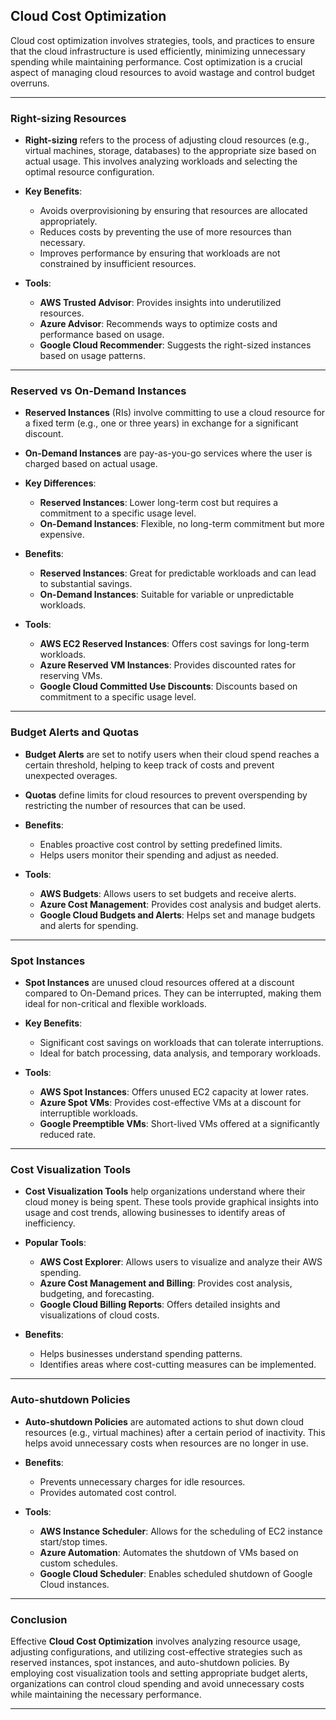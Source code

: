 ## Cloud Cost Optimization

Cloud cost optimization involves strategies, tools, and practices to ensure that the cloud infrastructure is used efficiently, minimizing unnecessary spending while maintaining performance. Cost optimization is a crucial aspect of managing cloud resources to avoid wastage and control budget overruns.

---

### Right-sizing Resources

* **Right-sizing** refers to the process of adjusting cloud resources (e.g., virtual machines, storage, databases) to the appropriate size based on actual usage. This involves analyzing workloads and selecting the optimal resource configuration.
* **Key Benefits**:

  * Avoids overprovisioning by ensuring that resources are allocated appropriately.
  * Reduces costs by preventing the use of more resources than necessary.
  * Improves performance by ensuring that workloads are not constrained by insufficient resources.
* **Tools**:

  * **AWS Trusted Advisor**: Provides insights into underutilized resources.
  * **Azure Advisor**: Recommends ways to optimize costs and performance based on usage.
  * **Google Cloud Recommender**: Suggests the right-sized instances based on usage patterns.

---

### Reserved vs On-Demand Instances

* **Reserved Instances** (RIs) involve committing to use a cloud resource for a fixed term (e.g., one or three years) in exchange for a significant discount.
* **On-Demand Instances** are pay-as-you-go services where the user is charged based on actual usage.
* **Key Differences**:

  * **Reserved Instances**: Lower long-term cost but requires a commitment to a specific usage level.
  * **On-Demand Instances**: Flexible, no long-term commitment but more expensive.
* **Benefits**:

  * **Reserved Instances**: Great for predictable workloads and can lead to substantial savings.
  * **On-Demand Instances**: Suitable for variable or unpredictable workloads.
* **Tools**:

  * **AWS EC2 Reserved Instances**: Offers cost savings for long-term workloads.
  * **Azure Reserved VM Instances**: Provides discounted rates for reserving VMs.
  * **Google Cloud Committed Use Discounts**: Discounts based on commitment to a specific usage level.

---

### Budget Alerts and Quotas

* **Budget Alerts** are set to notify users when their cloud spend reaches a certain threshold, helping to keep track of costs and prevent unexpected overages.
* **Quotas** define limits for cloud resources to prevent overspending by restricting the number of resources that can be used.
* **Benefits**:

  * Enables proactive cost control by setting predefined limits.
  * Helps users monitor their spending and adjust as needed.
* **Tools**:

  * **AWS Budgets**: Allows users to set budgets and receive alerts.
  * **Azure Cost Management**: Provides cost analysis and budget alerts.
  * **Google Cloud Budgets and Alerts**: Helps set and manage budgets and alerts for spending.

---

### Spot Instances

* **Spot Instances** are unused cloud resources offered at a discount compared to On-Demand prices. They can be interrupted, making them ideal for non-critical and flexible workloads.
* **Key Benefits**:

  * Significant cost savings on workloads that can tolerate interruptions.
  * Ideal for batch processing, data analysis, and temporary workloads.
* **Tools**:

  * **AWS Spot Instances**: Offers unused EC2 capacity at lower rates.
  * **Azure Spot VMs**: Provides cost-effective VMs at a discount for interruptible workloads.
  * **Google Preemptible VMs**: Short-lived VMs offered at a significantly reduced rate.

---

### Cost Visualization Tools

* **Cost Visualization Tools** help organizations understand where their cloud money is being spent. These tools provide graphical insights into usage and cost trends, allowing businesses to identify areas of inefficiency.
* **Popular Tools**:

  * **AWS Cost Explorer**: Allows users to visualize and analyze their AWS spending.
  * **Azure Cost Management and Billing**: Provides cost analysis, budgeting, and forecasting.
  * **Google Cloud Billing Reports**: Offers detailed insights and visualizations of cloud costs.
* **Benefits**:

  * Helps businesses understand spending patterns.
  * Identifies areas where cost-cutting measures can be implemented.

---

### Auto-shutdown Policies

* **Auto-shutdown Policies** are automated actions to shut down cloud resources (e.g., virtual machines) after a certain period of inactivity. This helps avoid unnecessary costs when resources are no longer in use.
* **Benefits**:

  * Prevents unnecessary charges for idle resources.
  * Provides automated cost control.
* **Tools**:

  * **AWS Instance Scheduler**: Allows for the scheduling of EC2 instance start/stop times.
  * **Azure Automation**: Automates the shutdown of VMs based on custom schedules.
  * **Google Cloud Scheduler**: Enables scheduled shutdown of Google Cloud instances.

---

### Conclusion

Effective **Cloud Cost Optimization** involves analyzing resource usage, adjusting configurations, and utilizing cost-effective strategies such as reserved instances, spot instances, and auto-shutdown policies. By employing cost visualization tools and setting appropriate budget alerts, organizations can control cloud spending and avoid unnecessary costs while maintaining the necessary performance.

---
